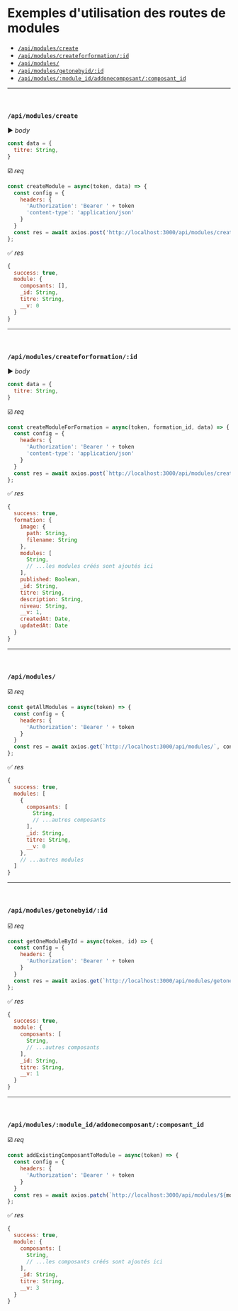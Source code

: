 # Exemples d'utilisation des routes de modules <!-- omit in toc --> 
- [`/api/modules/create`](#apimodulescreate)
- [`/api/modules/createforformation/:id`](#apimodulescreateforformationid)
- [`/api/modules/`](#apimodules)
- [`/api/modules/getonebyid/:id`](#apimodulesgetonebyidid)
- [`/api/modules/:module_id/addonecomposant/:composant_id`](#apimodulesmodule_idaddonecomposantcomposant_id)

<hr />
<br />

### `/api/modules/create`
:arrow_forward: *body*
```javascript
const data = { 
  titre: String,
}
```
:ballot_box_with_check: *req*
```javascript
const createModule = async(token, data) => {
  const config = {
    headers: {
      'Authorization': 'Bearer ' + token
      'content-type': 'application/json'
    }
  }
  const res = await axios.post('http://localhost:3000/api/modules/create', data, config );
};
```
:white_check_mark: *res*
```javascript
{
  success: true,
  module: {
    composants: [],
    _id: String,
    titre: String,
    __v: 0
  }
}
```
<hr />
<br />

### `/api/modules/createforformation/:id`
:arrow_forward: *body*
```javascript
const data = { 
  titre: String,
}
```
:ballot_box_with_check: *req*
```javascript
const createModuleForFormation = async(token, formation_id, data) => {
  const config = {
    headers: {
      'Authorization': 'Bearer ' + token
      'content-type': 'application/json'
    }
  }
  const res = await axios.post(`http://localhost:3000/api/modules/createforformation/${formation_id}`, data, config );
};
```
:white_check_mark: *res*
```javascript
{
  success: true,
  formation: {
    image: {
      path: String,
      filename: String
    },
    modules: [
      String,
      // ...les modules créés sont ajoutés ici
    ],
    published: Boolean,
    _id: String,
    titre: String,
    description: String,
    niveau: String,
    __v: 1,
    createdAt: Date,
    updatedAt: Date
  }
}
```
<hr />
<br />

### `/api/modules/`
:ballot_box_with_check: *req*
```javascript
const getAllModules = async(token) => {
  const config = {
    headers: {
      'Authorization': 'Bearer ' + token
    }
  }
  const res = await axios.get(`http://localhost:3000/api/modules/`, config );
};
```
:white_check_mark: *res*
```javascript
{
  success: true,
  modules: [
    {
      composants: [
        String,
        // ...autres composants
      ],
      _id: String,
      titre: String,
      __v: 0
    },
    // ...autres modules
  ]
}
```
<hr />
<br />

### `/api/modules/getonebyid/:id`
:ballot_box_with_check: *req*
```javascript
const getOneModuleById = async(token, id) => {
  const config = {
    headers: {
      'Authorization': 'Bearer ' + token
    }
  }
  const res = await axios.get(`http://localhost:3000/api/modules/getonebyid/${id}`, config );
};
```
:white_check_mark: *res*
```javascript
{
  success: true,
  module: {
    composants: [
      String,
      // ...autres composants
    ],
    _id: String,
    titre: String,
    __v: 1
  }
}
```
<hr />
<br />

### `/api/modules/:module_id/addonecomposant/:composant_id`
:ballot_box_with_check: *req*
```javascript
const addExistingComposantToModule = async(token) => {
  const config = {
    headers: {
      'Authorization': 'Bearer ' + token
    }
  }
  const res = await axios.patch(`http://localhost:3000/api/modules/${module_id}/addonecomposant/${composant_id}`, config );
};
```
:white_check_mark: *res*
```javascript
{
  success: true,
  module: {
    composants: [
      String,
      // ...les composants créés sont ajoutés ici
    ],
    _id: String,
    titre: String,
    __v: 3
  }
}
```
